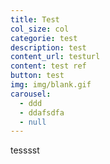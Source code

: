 ```yaml
---
title: Test
col_size: col
categorie: test
description: test
content_url: testurl
content: test ref
button: test
img: img/blank.gif
carousel:
  - ddd
  - ddafsdfa
  - null
---
```

tesssst
